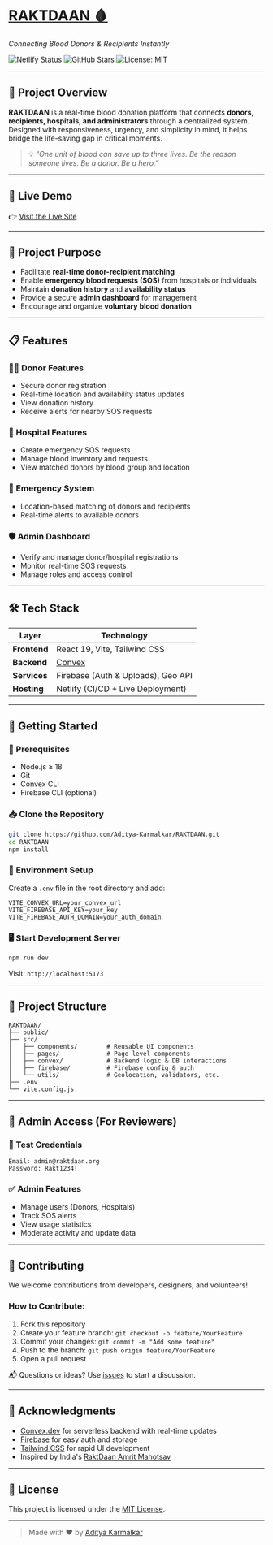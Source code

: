 # [RAKTDAAN 🩸](https://raktdaanorg.netlify.app/)
*Connecting Blood Donors & Recipients Instantly*

![Netlify Status](https://img.shields.io/badge/Live-Netlify-green?style=flat-square)
![GitHub Stars](https://img.shields.io/github/stars/Aditya-Karmalkar/RAKTDAAN?style=social)
![License: MIT](https://img.shields.io/badge/License-MIT-yellow.svg)

---

## 🌟 Project Overview

**RAKTDAAN** is a real-time blood donation platform that connects **donors, recipients, hospitals, and administrators** through a centralized system. Designed with responsiveness, urgency, and simplicity in mind, it helps bridge the life-saving gap in critical moments.

> 💡 _“One unit of blood can save up to three lives. Be the reason someone lives. Be a donor. Be a hero.”_

---

## 🚀 Live Demo

👉 [Visit the Live Site](https://raktdaanorg.netlify.app/)

---

## 🎯 Project Purpose

- Facilitate **real-time donor-recipient matching**
- Enable **emergency blood requests (SOS)** from hospitals or individuals
- Maintain **donation history** and **availability status**
- Provide a secure **admin dashboard** for management
- Encourage and organize **voluntary blood donation**

---

## 📋 Features

### 🧑‍💉 Donor Features
- Secure donor registration
- Real-time location and availability status updates
- View donation history
- Receive alerts for nearby SOS requests

### 🏥 Hospital Features
- Create emergency SOS requests
- Manage blood inventory and requests
- View matched donors by blood group and location

### 🚨 Emergency System
- Location-based matching of donors and recipients
- Real-time alerts to available donors

### 🛡️ Admin Dashboard
- Verify and manage donor/hospital registrations
- Monitor real-time SOS requests
- Manage roles and access control

---

## 🛠️ Tech Stack

| Layer         | Technology                          |
|---------------|--------------------------------------|
| **Frontend**  | React 19, Vite, Tailwind CSS         |
| **Backend**   | [Convex](https://www.convex.dev)     |
| **Services**  | Firebase (Auth & Uploads), Geo API   |
| **Hosting**   | Netlify (CI/CD + Live Deployment)    |

---

## 🚀 Getting Started

### 🔧 Prerequisites
- Node.js ≥ 18
- Git
- Convex CLI
- Firebase CLI (optional)

### 📥 Clone the Repository
```bash
git clone https://github.com/Aditya-Karmalkar/RAKTDAAN.git
cd RAKTDAAN
npm install
```

### 🔐 Environment Setup

Create a `.env` file in the root directory and add:
```env
VITE_CONVEX_URL=your_convex_url
VITE_FIREBASE_API_KEY=your_key
VITE_FIREBASE_AUTH_DOMAIN=your_auth_domain
```

### 🖥️ Start Development Server
```bash
npm run dev
```

Visit: `http://localhost:5173`

---

## 📁 Project Structure

```
RAKTDAAN/
├── public/
├── src/
│   ├── components/        # Reusable UI components
│   ├── pages/             # Page-level components
│   ├── convex/            # Backend logic & DB interactions
│   ├── firebase/          # Firebase config & auth
│   └── utils/             # Geolocation, validators, etc.
├── .env
└── vite.config.js
```

---

## 🔐 Admin Access (For Reviewers)

### 🧪 Test Credentials
```
Email: admin@raktdaan.org
Password: Rakt1234!
```

### ✅ Admin Features
- Manage users (Donors, Hospitals)
- Track SOS alerts
- View usage statistics
- Moderate activity and update data

---

## 🤝 Contributing

We welcome contributions from developers, designers, and volunteers!

### How to Contribute:
1. Fork this repository
2. Create your feature branch: `git checkout -b feature/YourFeature`
3. Commit your changes: `git commit -m "Add some feature"`
4. Push to the branch: `git push origin feature/YourFeature`
5. Open a pull request

📬 Questions or ideas? Use [issues](https://github.com/Aditya-Karmalkar/RAKTDAAN/issues) to start a discussion.

---

## 🙏 Acknowledgments

- [Convex.dev](https://convex.dev) for serverless backend with real-time updates  
- [Firebase](https://firebase.google.com/) for easy auth and storage  
- [Tailwind CSS](https://tailwindcss.com/) for rapid UI development  
- Inspired by India's [RaktDaan Amrit Mahotsav](https://www.nhm.gov.in)

---

## 📄 License

This project is licensed under the [MIT License](LICENSE).

---

> Made with ❤️ by [Aditya Karmalkar](https://github.com/Aditya-Karmalkar)
